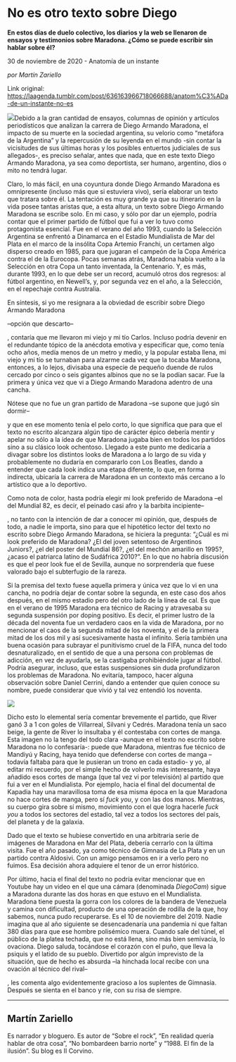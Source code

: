 # No es otro texto sobre Diego

**En estos días de duelo colectivo, los diarios y la web se llenaron de ensayos y testimonios sobre Maradona. ¿Cómo se puede escribir sin hablar sobre él?**

30 de noviembre de 2020 - Anatomía de un instante

_por Martín Zariello_

Link original: https://laagenda.tumblr.com/post/636163966718066688/anatom%C3%ADa-de-un-instante-no-es

![](https://64.media.tumblr.com/f297305681b1981af13d0f4ff548dc91/b7a8dbf671d223dc-34/s500x750/decbe26dea29a68b50ead808f936e2c0473f53f4.jpg)Debido
a la gran cantidad de ensayos, columnas de opinión y artículos periodísticos
que analizan la carrera de Diego Armando Maradona, el impacto de su muerte en
la sociedad argentina, su velorio como “metáfora de la Argentina” y la
repercusión de su leyenda en el mundo -sin contar la vicisitudes de sus últimas
horas y los posibles entuertos judiciales de sus allegados-, es preciso señalar,
antes que nada, que en este texto Diego Armando Maradona, ya sea como
deportista, ser humano, argentino, dios o mito no tendrá lugar. 

Claro,
lo más fácil, en una coyuntura donde Diego Armando Maradona es omnipresente
(incluso más que si estuviera vivo), sería elaborar un texto que tratara sobre
él. La tentación es muy grande ya que su itinerario en la vida posee tantas
aristas que, a esta altura, un texto sobre Diego Armando Maradona se escribe
solo. En mi caso, y sólo por dar un ejemplo, podría contar que el primer
partido de fútbol que fui a ver lo tuvo como protagonista esencial. Fue en el
verano del año 1993, cuando la Selección Argentina se enfrentó a Dinamarca en
el Estadio Mundialista de Mar del Plata en el marco de la insólita Copa Artemio
Franchi, un certamen algo disperso creado en 1985, para que jugaran el campeón
de la Copa América contra el de la Eurocopa. Pocas semanas atrás, Maradona
había vuelto a la Selección en otra Copa un tanto inventada, la Centenario. Y,
es más, durante 1993, en lo que debe ser un record, acumuló otros dos regresos:
al fútbol argentino, en Newell’s, y, por segunda vez en el año, a la Selección,
en el repechaje contra Australia. 

En
síntesis, si yo me resignara a la obviedad de escribir sobre Diego Armando
Maradona 

–opción que descarto–

, contaría que me llevaron mi viejo y mi tío
Carlos. Incluso podría devenir en el redundante tópico de la anécdota emotiva y
especificar que, como tenía ocho años, medía menos de un metro y medio, y la
popular estaba llena, mi viejo y mi tío se turnaban para alzarme cada vez que
la tocaba Maradona, entonces, a lo lejos, divisaba una especie de pequeño duende
de rulos cercado por cinco o seis gigantes albinos que no se la podían sacar. Fue
la primera y única vez que vi a Diego Armando Maradona adentro de una cancha. 

Nótese
que no fue un gran partido de Maradona –se supone que jugó sin dormir–

 y que en
ese momento tenía el pelo corto, lo que significa que para que el texto no
escrito alcanzara algún tipo de carácter épico debería mentir y apelar no sólo
a la idea de que Maradona jugaba bien en todos los partidos sino a su clásico
look ochentoso. Llegado a este punto me dedicaría a divagar sobre los distintos
looks de Maradona a lo largo de su vida y probablemente no dudaría en
compararlo con Los Beatles, dando a entender que cada look indica una etapa
diferente, lo que, en forma indirecta, ubicaría la carrera de Maradona en un
contexto más cercano a lo artístico que a lo deportivo. 

Como
nota de color, hasta podría elegir mi look preferido de Maradona –el del
Mundial 82, es decir, el peinado casi afro y la barbita incipiente–

, no tanto
con la intención de dar a conocer mi opinión, que, después de todo, a nadie le
importa, sino para que el hipotético lector del texto no escrito sobre Diego
Armando Maradona, se hiciera la pregunta: “¿Cuál es mi look preferido de
Maradona? ¿El del joven setentoso de Argentinos Juniors?, ¿el del poster del Mundial
86?, ¿el del mechón amarillo en 1995?, ¿acaso el patriarca latino de Sudáfrica
2010?”. En lo que no habría discusión es que el peor look fue el de Sevilla, aunque
no sorprendería que fuese valorado bajo el subterfugio de la rareza.    

Si
la premisa del texto fuese aquella primera y única vez que lo vi en una cancha,
no podría dejar de contar sobre la segunda, en este caso dos años después, en
el mismo estadio pero del otro lado de la línea de cal. Es que en el verano de
1995 Maradona era técnico de Racing y atravesaba su segunda suspensión por doping
positivo. Es decir, el primer lustro de la década del noventa fue un verdadero
caos en la vida de Maradona, por no mencionar el caos de la segunda mitad de
los noventa, y el de la primera mitad de los dos mil y así sucesivamente hasta
el infinito. Sería también una buena ocasión para subrayar el punitivismo cruel
de la FIFA, nunca del todo desnaturalizado, en el sentido de que a una persona
con problemas de adicción, en vez de ayudarla, se la castigaba prohibiéndole
jugar al fútbol. Podría asegurar, incluso, que estas suspensiones sin duda
profundizaron los problemas de Maradona. No evitaría, tampoco, hacer alguna
observación sobre Daniel Cerrini, dando a entender que quien conoce su nombre,
puede considerar que vivió y tal vez entendió los noventa. 

![](https://64.media.tumblr.com/f297305681b1981af13d0f4ff548dc91/b7a8dbf671d223dc-34/s500x750/decbe26dea29a68b50ead808f936e2c0473f53f4.jpg)

Dicho
esto lo elemental sería comentar brevemente el partido, que River ganó 3 a 1
con goles de Villarreal, Silvani y Cedrés. Maradona tenía un saco beige, la
gente de River lo insultaba y él contestaba con cortes de manga. Esta imagen no
la tengo del todo clara -aunque en el texto no escrito sobre Maradona no lo
confesaría-: puede que Maradona, mientras fue técnico de Mandiyú y Racing, haya
tenido que defenderse con cortes de manga –todavía faltaba para que le pusieran
un trono en cada estadio- y yo, al editar mi recuerdo, por el simple hecho de
volverlo más interesante, haya añadido esos cortes de manga (que tal vez vi por
televisión) al partido que fui a ver en el Mundialista. Por ejemplo, hacia el
final del documental de Kapadia hay una maravillosa toma de esa misma época en
la que Maradona no hace cortes de manga, pero sí *fuck you*, y con las dos manos. Mientras, su cuerpo gira sobre sí
mismo, movimiento con el que logra hacerle *fuck
you* a todos los sectores del estadio, tal vez a todos los sectores del
país, del planeta y de la galaxia. 

Dado
que el texto se hubiese convertido en una arbitraria serie de imágenes de
Maradona en Mar del Plata, debería cerrarlo con la última visita. Fue el año
pasado, ya como técnico de Gimnasia de La Plata y en un partido contra
Aldosivi. Con un amigo pensamos en ir a verlo pero no fuimos. Esa decisión
ahora adquiere el tenor de un error histórico. 

Por
último, hacia el final del texto no podría evitar mencionar que en Youtube hay
un video en el que una cámara (denominada *DiegoCam*)
sigue a Maradona durante las dos horas en que estuvo en el Mundialista. Maradona
tiene puesta la gorra con los colores de la bandera de Venezuela y camina con
dificultad, producto de una operación de rodilla de la que, hoy sabemos, nunca
pudo recuperarse. Es el 10 de noviembre del 2019. Nadie imagina que al año
siguiente se desencadenaría una pandemia ni que faltan 380 días para que ese
hombre polisémico muera. Cuando sale del túnel, el público de la platea
techada, que no está llena, sino más bien semivacía, lo ovaciona. Diego saluda,
tocándose el corazón con el puño, que lleva la psiquis y el latido de su pueblo.
Divertido por algún imprevisto de la situación, que de hecho es absurda –la
hinchada local recibe con una ovación al técnico del rival–

, les comenta algo
evidentemente gracioso a los suplentes de Gimnasia. Después se sienta en el
banco y ríe, con su risa de siempre.



---

 Martín Zariello
----------------

 Es narrador y bloguero. Es autor de “Sobre el rock”, “En realidad quería hablar de otra cosa”, “No bombardeen barrio norte” y “1988. El fin de la ilusión”. Su blog es Il Corvino.

